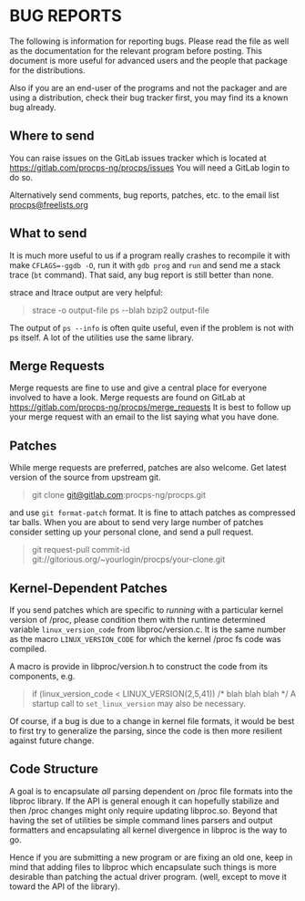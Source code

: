 BUG REPORTS
===========

The following is information for reporting bugs. Please read
the file as well as the documentation for the relevant program
before posting. This document is more useful for advanced users
and the people that package for the distributions.

Also if you are an end-user of the programs and not the packager
and are using a distribution, check their bug tracker first,
you may find its a known bug already.


Where to send
-------------
You can raise issues on the GitLab issues tracker which is
located at https://gitlab.com/procps-ng/procps/issues You
will need a GitLab login to do so.

Alternatively send comments, bug reports, patches, etc.
to the email list procps@freelists.org

What to send
------------
It is much more useful to us if a program really crashes to recompile it
with make `CFLAGS=-ggdb -O`, run it with `gdb prog` and `run` and send
me a stack trace (`bt` command).  That said, any bug report is still
better than none.

strace and ltrace output are very helpful:

> strace -o output-file ps --blah
> bzip2 output-file

The output of `ps --info` is often quite useful, even if the problem
is not with ps itself. A lot of the utilities use the same library.

Merge Requests
--------------
Merge requests are fine to use and give a central place for
everyone involved to have a look. Merge requests are found
on GitLab at https://gitlab.com/procps-ng/procps/merge_requests
It is best to follow up your merge request with an email to
the list saying what you have done.

Patches
-------
While merge requests are preferred, patches are also welcome.
Get latest version of the source from upstream git.

> git clone git@gitlab.com:procps-ng/procps.git

and use `git format-patch` format. It is fine to attach patches as
compressed tar balls.  When you are about to send very large number
of patches consider setting up your personal clone, and send a pull
request.

> git request-pull commit-id \
>	git://gitorious.org/~yourlogin/procps/your-clone.git


Kernel-Dependent Patches
------------------------
If you send patches which are specific to *running* with a particular
kernel version of /proc, please condition them with the runtime determined
variable `linux_version_code` from libproc/version.c.  It is the same
number as the macro `LINUX_VERSION_CODE` for which the kernel /proc fs
code was compiled.

A macro is provide in libproc/version.h to construct the code from its
components, e.g.
>  if (linux_version_code < LINUX_VERSION(2,5,41))
>     /* blah blah blah */
A startup call to `set_linux_version` may also be necessary.

Of course, if a bug is due to a change in kernel file formats, it would
be best to first try to generalize the parsing, since the code is then
more resilient against future change.

Code Structure
--------------
A goal is to encapsulate *all* parsing dependent on /proc
file formats into the libproc library.  If the API is general enough
it can hopefully stabilize and then /proc changes might only require
updating libproc.so.  Beyond that having the set of utilities be simple
command lines parsers and output formatters and encapsulating all kernel
divergence in libproc is the way to go.

Hence if you are submitting a new program or are fixing an old one, keep
in mind that adding files to libproc which encapsulate such things is
more desirable than patching the actual driver program.  (well, except
to move it toward the API of the library).
